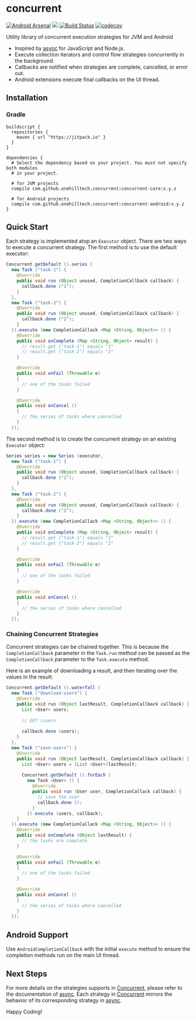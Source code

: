 concurrent
==========

[![Android Arsenal](https://img.shields.io/badge/Android%20Arsenal-concurrent-brightgreen.svg?style=flat)](http://android-arsenal.com/details/1/4222)
[![](https://jitpack.io/v/onehilltech/concurrent.svg)](https://jitpack.io/#onehilltech/concurrent)
[![Build Status](https://travis-ci.org/onehilltech/concurrent.svg?branch=master)](https://travis-ci.org/onehilltech/concurrent)
[![codecov](https://codecov.io/gh/onehilltech/concurrent/branch/master/graph/badge.svg)](https://codecov.io/gh/onehilltech/concurrent)

Utility library of concurrent execution strategies for JVM and Android

* Inspired by [async](http://caolan.github.io/async) for JavaScript and Node.js.
* Execute collection iterators and control flow strategies concurrently in the background.
* Callbacks are notified when strategies are complete, cancelled, or error out.
* Android extensions execute final callbacks on the UI thread.

## Installation

### Gradle

```
buildscript {
  repositories {
    maven { url "https://jitpack.io" }
  }
}

dependencies {
  # Select the dependency based on your project. You must not specify both modules
  # in your project.
  
  # for JVM projects
  compile com.github.onehilltech.concurrent:concurrent-core:x.y.z
  
  # for Android projects
  compile com.github.onehilltech.concurrent:concurrent-android:x.y.z
}
```

## Quick Start

Each strategy is implemented atop an `Executor` object. There are two ways to 
execute a concurrent strategy. The first method is to use the default
executor:

```java
Concurrent.getDefault ().series (
  new Task ("task-1") {
    @Override
    public void run (Object unused, CompletionCallback callback) {
      callback.done ("1");
    }
  },
  new Task ("task-2") {
    @Override
    public void run (Object unused, CompletionCallback callback) {
      callback.done ("2");
    }  
  }).execute (new CompletionCallack <Map <String, Object>> () {
    @Override
    public void onComplete (Map <String, Object> result) {
      // result.get ("task-1") equals "1"
      // result.get ("task-2") equals "2"
    }

    @Override
    public void onFail (Throwable e)
    {
      // one of the tasks failed
    }

    @Override
    public void onCancel ()
    {
      // the series of tasks where cancelled
    }  
  });
```

The second method is to create the concurrent strategy on an existing 
`Executor` object:

```java
Series series = new Series (executor,
  new Task ("task-1") {
    @Override
    public void run (Object unused, CompletionCallback callback) {
      callback.done ("1");
    }
  },
  new Task ("task-2") {
    @Override
    public void run (Object unused, CompletionCallback callback) {
      callback.done ("2");
    }  
  }).execute (new CompletionCallack <Map <String, Object>> () {
    @Override
    public void onComplete (Map <String, Object> result) {
      // result.get ("task-1") equals "1"
      // result.get ("task-2") equals "2"
    }

    @Override
    public void onFail (Throwable e)
    {
      // one of the tasks failed
    }

    @Override
    public void onCancel ()
    {
      // the series of tasks where cancelled
    }  
  });
```

### Chaining Concurrent Strategies

Concurrent strategies can be chained together. This is because the `CompletionCallback`
parameter in the `Task.run` method can be passed as the `CompletionCallback`
parameter to the `Task.execute` method.

Here is an example of downloading a result, and then iterating over the
values in the result:

```java
Concurrent.getDefault ().waterfall (
  new Task ("download-users") {
    @Override
    public void run (Object lastResult, CompletionCallback callback) {
      List <User> users;
      
      // GET /users
      
      callback.done (users);
    }
  },
  new Task ("save-users") {
    @Override
    public void run (Object lastResult, CompletionCallback callback) {
      List <User> users = (List <User>)lastResult;
      
      Concurrent.getDefault ().forEach (
        new Task <User> () {
          @Override
          public void run (User user, CompletionCallack callback) {
            // save the user
            callback.done ();
          }
        }).execute (users, callback);
    }  
  }).execute (new CompletionCallack <Map <String, Object>> () {
    @Override
    public void onComplete (Object lastResult) { 
      // the tasks are complete
    }

    @Override
    public void onFail (Throwable e)
    {
      // one of the tasks failed
    }

    @Override
    public void onCancel ()
    {
      // the series of tasks where cancelled
    }  
  });
```

## Android Support

Use `AndroidCompletionCallback` with the initial `execute` method to ensure 
the completion methods run on the main UI thread.

## Next Steps

For more details on the strategies supports in 
[Concurrent](https://github.com/onehilltech/concurrent), please refer to the
documentation of [async](http://caolan.github.io/async). Each strategy in 
[Concurrent](https://github.com/onehilltech/concurrent) mirrors the behavior
of its corresponding strategy in [async](http://caolan.github.io/async).

Happy Coding!
